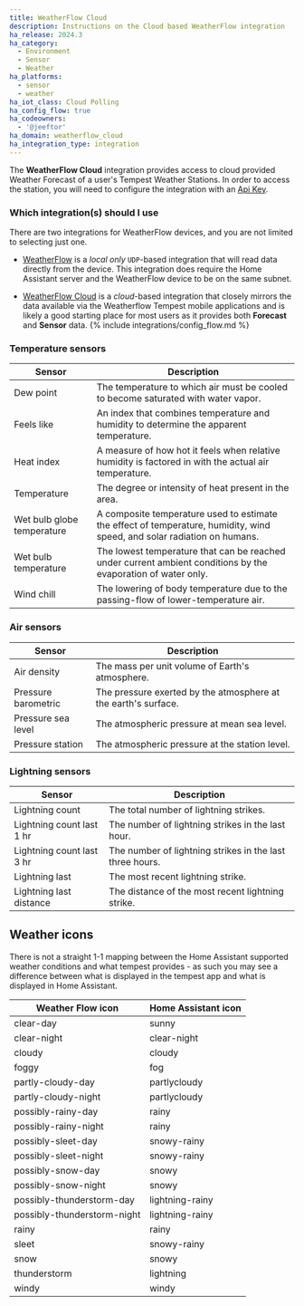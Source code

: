 ```yaml
---
title: WeatherFlow Cloud
description: Instructions on the Cloud based WeatherFlow integration
ha_release: 2024.3
ha_category:
  - Environment
  - Sensor
  - Weather
ha_platforms:
  - sensor
  - weather
ha_iot_class: Cloud Polling
ha_config_flow: true
ha_codeowners:
  - '@jeeftor'
ha_domain: weatherflow_cloud
ha_integration_type: integration
---
```


The **WeatherFlow Cloud** integration provides access to cloud provided Weather Forecast of a user's Tempest Weather Stations. In order to access the station, you will need to configure the integration with an [Api Key](https://weatherflow.github.io/Tempest/api/).

### Which integration(s) should I use

There are two integrations for WeatherFlow devices, and you are not limited to selecting just one.

- [WeatherFlow](/integrations/weatherflow) is a *local only* `UDP`-based integration that will read data directly from the device. This integration does require the Home Assistant server and the WeatherFlow device to be on the same subnet.

-  [WeatherFlow Cloud](https://www.home-assistant.io/integrations/weatherflow_cloud) is a *cloud*-based integration that closely mirrors the data available via the Weatherflow Tempest mobile applications and is likely a good starting place for most users as it provides both **Forecast** and **Sensor** data. 
{% include integrations/config_flow.md %}

### Temperature sensors

| Sensor | Description |
| --- | --- |
| Dew point | The temperature to which air must be cooled to become saturated with water vapor. |
| Feels like | An index that combines temperature and humidity to determine the apparent temperature. |
| Heat index | A measure of how hot it feels when relative humidity is factored in with the actual air temperature. |
| Temperature | The degree or intensity of heat present in the area. |
| Wet bulb globe temperature | A composite temperature used to estimate the effect of temperature, humidity, wind speed, and solar radiation on humans. |
| Wet bulb temperature | The lowest temperature that can be reached under current ambient conditions by the evaporation of water only. |
| Wind chill | The lowering of body temperature due to the passing-flow of lower-temperature air. |

### Air sensors

| Sensor | Description |
| --- | --- |
| Air density | The mass per unit volume of Earth's atmosphere. |
| Pressure barometric | The pressure exerted by the atmosphere at the earth's surface. |
| Pressure sea level | The atmospheric pressure at mean sea level. |
| Pressure station | The atmospheric pressure at the station level. |

### Lightning sensors

| Sensor | Description |
| --- | --- |
| Lightning count | The total number of lightning strikes. |
| Lightning count last 1 hr | The number of lightning strikes in the last hour. |
| Lightning count last 3 hr | The number of lightning strikes in the last three hours. |
| Lightning last | The most recent lightning strike. |
| Lightning last distance | The distance of the most recent lightning strike. |

## Weather icons

There is not a straight 1-1 mapping between the Home Assistant supported weather conditions and what tempest provides - as such you may see a difference between what is displayed in the tempest app and what is displayed in Home Assistant.

| Weather Flow icon | Home Assistant icon |
|-------------------|----------------------|
| clear-day | sunny |
| clear-night | clear-night |
| cloudy | cloudy |
| foggy | fog |
| partly-cloudy-day | partlycloudy |
| partly-cloudy-night | partlycloudy |
| possibly-rainy-day | rainy |
| possibly-rainy-night | rainy |
| possibly-sleet-day | snowy-rainy |
| possibly-sleet-night | snowy-rainy |
| possibly-snow-day | snowy |
| possibly-snow-night | snowy |
| possibly-thunderstorm-day | lightning-rainy |
| possibly-thunderstorm-night | lightning-rainy |
| rainy | rainy |
| sleet | snowy-rainy |
| snow | snowy |
| thunderstorm | lightning |
| windy | windy |

